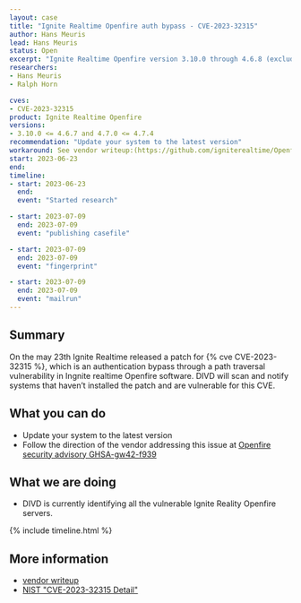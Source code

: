 ```yaml
---
layout: case
title: "Ignite Realtime Openfire auth bypass - CVE-2023-32315"
author: Hans Meuris
lead: Hans Meuris
status: Open
excerpt: "Ignite Realtime Openfire version 3.10.0 through 4.6.8 (excluded) and 4.7.0 to 4.7.5 (excluded) are vulnerable to a Path traversal vulnerability"
researchers:
- Hans Meuris
- Ralph Horn

cves:
- CVE-2023-32315
product: Ignite Realtime Openfire
versions: 
- 3.10.0 <= 4.6.7 and 4.7.0 <= 4.7.4
recommendation: "Update your system to the latest version"
workaround: See vendor writeup:(https://github.com/igniterealtime/Openfire/security/advisories/GHSA-gw42-f939-fhvmA)
start: 2023-06-23
end: 
timeline:
- start: 2023-06-23
  end: 
  event: "Started research"

- start: 2023-07-09
  end: 2023-07-09
  event: "publishing casefile"

- start: 2023-07-09
  end: 2023-07-09
  event: "fingerprint"

- start: 2023-07-09
  end: 2023-07-09
  event: "mailrun"
---
```


## Summary
On the may 23th Ignite Realtime released a patch for {% cve CVE-2023-32315 %}, which is an authentication bypass through a path traversal vulnerability in Ingnite realtime Openfire software. DIVD will scan and notify systems that haven’t installed the patch and are vulnerable for this CVE.

## What you can do

* Update your system to the latest version
* Follow the direction of the vendor addressing this issue at 
  [Openfire security advisory GHSA-gw42-f939](https://github.com/igniterealtime/Openfire/security/advisories/GHSA-gw42-f939-fhvm)

## What we are doing

* DIVD is currently identifying all the vulnerable Ignite Reality Openfire servers.

{% include timeline.html %}

## More information

* [vendor writeup](https://github.com/igniterealtime/Openfire/security/advisories/GHSA-gw42-f939-fhvm)
* [NIST "CVE-2023-32315 Detail"](https://nvd.nist.gov/vuln/detail/CVE-2023-32315)
